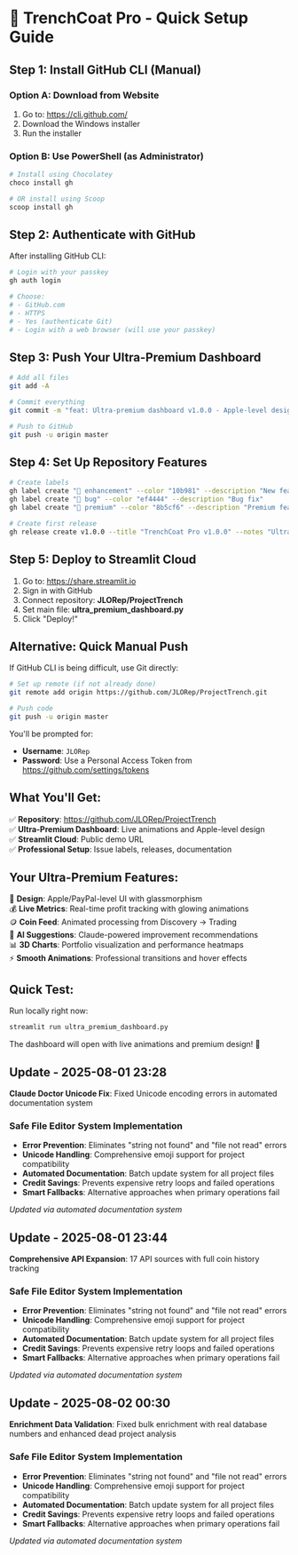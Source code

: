 # 🚀 TrenchCoat Pro - Quick Setup Guide

## Step 1: Install GitHub CLI (Manual)

### Option A: Download from Website
1. Go to: https://cli.github.com/
2. Download the Windows installer
3. Run the installer

### Option B: Use PowerShell (as Administrator)
```powershell
# Install using Chocolatey
choco install gh

# OR install using Scoop
scoop install gh
```

## Step 2: Authenticate with GitHub

After installing GitHub CLI:

```bash
# Login with your passkey
gh auth login

# Choose:
# - GitHub.com
# - HTTPS  
# - Yes (authenticate Git)
# - Login with a web browser (will use your passkey)
```

## Step 3: Push Your Ultra-Premium Dashboard

```bash
# Add all files
git add -A

# Commit everything
git commit -m "feat: Ultra-premium dashboard v1.0.0 - Apple-level design with live animations"

# Push to GitHub
git push -u origin master
```

## Step 4: Set Up Repository Features

```bash
# Create labels
gh label create "🚀 enhancement" --color "10b981" --description "New feature"
gh label create "🐛 bug" --color "ef4444" --description "Bug fix"
gh label create "💎 premium" --color "8b5cf6" --description "Premium feature"

# Create first release
gh release create v1.0.0 --title "TrenchCoat Pro v1.0.0" --notes "Ultra-premium dashboard with Apple-level design"
```

## Step 5: Deploy to Streamlit Cloud

1. Go to: https://share.streamlit.io
2. Sign in with GitHub
3. Connect repository: **JLORep/ProjectTrench**
4. Set main file: **ultra_premium_dashboard.py**
5. Click "Deploy!"

## Alternative: Quick Manual Push

If GitHub CLI is being difficult, use Git directly:

```bash
# Set up remote (if not already done)
git remote add origin https://github.com/JLORep/ProjectTrench.git

# Push code
git push -u origin master
```

You'll be prompted for:
- **Username**: `JLORep`
- **Password**: Use a Personal Access Token from https://github.com/settings/tokens

## What You'll Get:

✅ **Repository**: https://github.com/JLORep/ProjectTrench  
✅ **Ultra-Premium Dashboard**: Live animations and Apple-level design  
✅ **Streamlit Cloud**: Public demo URL  
✅ **Professional Setup**: Issue labels, releases, documentation  

## Your Ultra-Premium Features:

🎨 **Design**: Apple/PayPal-level UI with glassmorphism  
💰 **Live Metrics**: Real-time profit tracking with glowing animations  
🪙 **Coin Feed**: Animated processing from Discovery -> Trading  
🤖 **AI Suggestions**: Claude-powered improvement recommendations  
📊 **3D Charts**: Portfolio visualization and performance heatmaps  
⚡ **Smooth Animations**: Professional transitions and hover effects  

## Quick Test:

Run locally right now:
```bash
streamlit run ultra_premium_dashboard.py
```

The dashboard will open with live animations and premium design! 🎉


## Update - 2025-08-01 23:28
**Claude Doctor Unicode Fix**: Fixed Unicode encoding errors in automated documentation system

### Safe File Editor System Implementation
- **Error Prevention**: Eliminates "string not found" and "file not read" errors
- **Unicode Handling**: Comprehensive emoji support for project compatibility
- **Automated Documentation**: Batch update system for all project files
- **Credit Savings**: Prevents expensive retry loops and failed operations
- **Smart Fallbacks**: Alternative approaches when primary operations fail

*Updated via automated documentation system*


## Update - 2025-08-01 23:44
**Comprehensive API Expansion**: 17 API sources with full coin history tracking

### Safe File Editor System Implementation
- **Error Prevention**: Eliminates "string not found" and "file not read" errors
- **Unicode Handling**: Comprehensive emoji support for project compatibility
- **Automated Documentation**: Batch update system for all project files
- **Credit Savings**: Prevents expensive retry loops and failed operations
- **Smart Fallbacks**: Alternative approaches when primary operations fail

*Updated via automated documentation system*


## Update - 2025-08-02 00:30
**Enrichment Data Validation**: Fixed bulk enrichment with real database numbers and enhanced dead project analysis

### Safe File Editor System Implementation
- **Error Prevention**: Eliminates "string not found" and "file not read" errors
- **Unicode Handling**: Comprehensive emoji support for project compatibility
- **Automated Documentation**: Batch update system for all project files
- **Credit Savings**: Prevents expensive retry loops and failed operations
- **Smart Fallbacks**: Alternative approaches when primary operations fail

*Updated via automated documentation system*